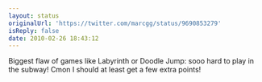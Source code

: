 ```yaml
---
layout: status
originalUrl: 'https://twitter.com/marcgg/status/9690853279'
isReply: false
date: 2010-02-26 18:43:12
---
```


Biggest flaw of games like Labyrinth or Doodle Jump: sooo hard to play in the subway! Cmon I should at least get a few extra points!
